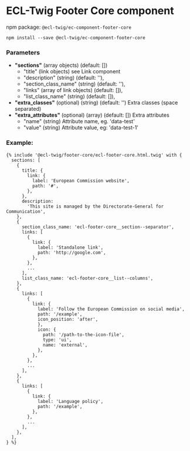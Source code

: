 # ECL-Twig Footer Core component

npm package: `@ecl-twig/ec-component-footer-core`

```shell
npm install --save @ecl-twig/ec-component-footer-core
```

### Parameters

- **"sections"** (array objects) (default: [])
  - "title" (link objects) see Link component
  - "description" (string) (default: ''),
  - "section_class_name" (string) (default: ''),
  - "links" (array of link objects) (default: []),
  - "list_class_name" (string) (default: []),
- **"extra_classes"** (optional) (string) (default: '') Extra classes (space separated)
- **"extra_attributes"** (optional) (array) (default: []) Extra attributes
  - "name" (string) Attribute name, eg. 'data-test'
  - "value" (string) Attribute value, eg: 'data-test-1'

### Example:

<!-- prettier-ignore -->
```twig
{% include '@ecl-twig/footer-core/ecl-footer-core.html.twig' with { 
  sections: [ 
    { 
      title: { 
        link: { 
          label: 'European Commission website', 
          path: '#', 
        }, 
      }, 
      description: 
        'This site is managed by the Directorate-General for Communication', 
    }, 
    { 
      section_class_name: 'ecl-footer-core__section--separator', 
      links: [ 
        { 
          link: { 
            label: 'Standalone link', 
            path: 'http://google.com', 
          }, 
        }, 
        ... 
      ], 
      list_class_name: 'ecl-footer-core__list--columns', 
    }, 
    {  
      links: [ 
        { 
          link: { 
            label: 'Follow the European Commission on social media', 
            path: '/example', 
            icon_position: 'after', 
            }, 
            icon: { 
              path: '/path-to-the-icon-file', 
              type: 'ui', 
              name: 'external', 
            }, 
          }, 
        }, 
        ... 
      ], 
    }, 
    { 
      links: [ 
        { 
          link: { 
            label: 'Language policy', 
            path: '/example', 
          }, 
        }, 
        ... 
      ], 
    }, 
  ], 
} %}
```
